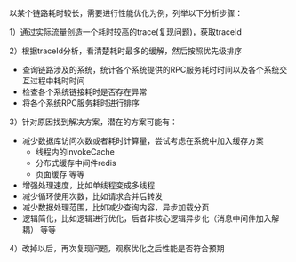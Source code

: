 以某个链路耗时较长，需要进行性能优化为例，列举以下分析步骤：

1）通过实际流量创造一个耗时较高的trace(复现问题)，获取traceId

2）根据traceId分析，看清楚耗时最多的缓解，然后按照优先级排序

  * 查询链路涉及的系统，统计各个系统提供的RPC服务耗时时间以及各个系统交互过程中耗时时间
  * 检查各个系统链接耗时是否存在异常
  * 将各个系统RPC服务耗时进行排序
  
3）针对原因找到解决方案，潜在的方案可能有：
  
  * 减少数据库访问次数或者耗时计算量，尝试考虑在系统中加入缓存方案
       * 线程内的invokeCache
       * 分布式缓存中间件redis
       * 页面缓存
       等等
  * 增强处理速度，比如单线程变成多线程
  * 减少循环使用次数，比如请求合并后转发
  * 减少数据处理范围，比如减少查询内容，异步加载分页
  * 逻辑简化，比如逻辑进行优化，后者非核心逻辑异步化（消息中间件加入解耦）
  等等
  
4）改掉以后，再次复现问题，观察优化之后性能是否符合预期
       

  
  
